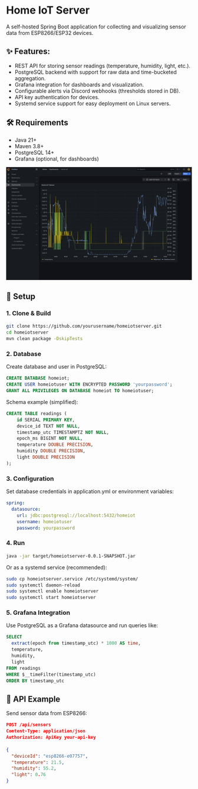 # Home IoT Server

A self-hosted Spring Boot application for collecting and visualizing sensor data from ESP8266/ESP32 devices.

## ✨ Features:

* REST API for storing sensor readings (temperature, humidity, light, etc.).
* PostgreSQL backend with support for raw data and time-bucketed aggregation.
* Grafana integration for dashboards and visualization.
* Configurable alerts via Discord webhooks (thresholds stored in DB).
* API key authentication for devices.
* Systemd service support for easy deployment on Linux servers.

## 🛠️ Requirements

* Java 21+
* Maven 3.8+
* PostgreSQL 14+
* Grafana (optional, for dashboards)

![assets/grafana.png](assets/grafana.png)

## 🚀 Setup

###  1. Clone & Build

```bash
git clone https://github.com/yourusername/homeiotserver.git
cd homeiotserver
mvn clean package -DskipTests
```

### 2. Database

Create database and user in PostgreSQL:

```SQL
CREATE DATABASE homeiot;
CREATE USER homeiotuser WITH ENCRYPTED PASSWORD 'yourpassword';
GRANT ALL PRIVILEGES ON DATABASE homeiot TO homeiotuser;
```

Schema example (simplified):

```SQL
CREATE TABLE readings (
    id SERIAL PRIMARY KEY,
    device_id TEXT NOT NULL,
    timestamp_utc TIMESTAMPTZ NOT NULL,
    epoch_ms BIGINT NOT NULL,
    temperature DOUBLE PRECISION,
    humidity DOUBLE PRECISION,
    light DOUBLE PRECISION
); 
```

### 3. Configuration

Set database credentials in application.yml or environment variables:

```yaml
spring:
  datasource:
    url: jdbc:postgresql://localhost:5432/homeiot
    username: homeiotuser
    password: yourpassword
```

### 4. Run

```bash
java -jar target/homeiotserver-0.0.1-SNAPSHOT.jar
```

Or as a systemd service (recommended):

```bash
sudo cp homeiotserver.service /etc/systemd/system/
sudo systemctl daemon-reload
sudo systemctl enable homeiotserver
sudo systemctl start homeiotserver
```

### 5. Grafana Integration

Use PostgreSQL as a Grafana datasource and run queries like:

```SQL
SELECT
  extract(epoch from timestamp_utc) * 1000 AS time,
  temperature,
  humidity,
  light
FROM readings
WHERE $__timeFilter(timestamp_utc)
ORDER BY timestamp_utc
```

## 📡 API Example

Send sensor data from ESP8266:

```json
POST /api/sensors
Content-Type: application/json
Authorization: ApiKey your-api-key

{
  "deviceId": "esp8266-e07757",
  "temperature": 21.5,
  "humidity": 55.2,
  "light": 0.76
}
```